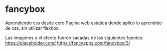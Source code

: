 # fancybox
Aprendiendo css desde cero
Pagina web estatica donde aplico lo aprendido de css, sin utilizar flexbox.

Las imagenes y el efecto fueron sacadas de las siguientes fuentes:
https://placeholder.com/
https://fancyapps.com/fancybox/3/
